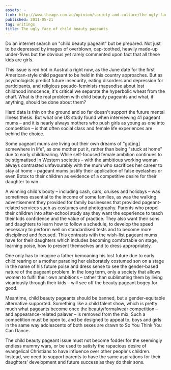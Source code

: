 ```yaml
---
assets: ~
link: http://www.theage.com.au/opinion/society-and-culture/the-ugly-face-of-child-beauty-pageants-20110521-1exnb.html
published: 2011-05-21
tag: writings
title: The ugly face of child beauty pageants
---
```

Do an internet search on "child beauty pageant" but be prepared. Not just to be depressed by images of overblown, cap-toothed, heavily made-up under-fives but the obvious yet rarely commented upon fact that all these kids are girls.

This issue is red hot in Australia right now, as the June date for the first American-style child pageant to be held in this country approaches. But as psychologists predict future insecurity, eating disorders and depression for participants, and religious pseudo-feminists rhapsodise about lost childhood innocence, it's critical we separate the hyperbolic wheat from the chaff. What is the real problem with child beauty pageants and what, if anything, should be done about them?

Hard data is thin on the ground and so far doesn't support the future mental illness thesis. But what one US study found when interviewing 41 pageant mums – and it is nearly always mothers who push girls as young as one into competition – is that often social class and female life experiences are behind the choice.

Some pageant mums are living out their own dreams of "go[ing] somewhere in life", as one mother put it, rather than being "stuck at home" due to early childbearing. While self-focused female ambition continues to be stigmatised in Western societies – with the ambitious working woman always contrasted unfavourably with the mum who sacrifices her career to stay at home – pageant mums justify their application of false eyelashes or even Botox to their children as evidence of a competitive desire for their daughter to win.

A winning child's booty – including cash, cars, cruises and holidays – was sometimes essential to the income of some families, as was the walking advertisement they provided for family businesses that provided pageant-related services such as costumes and photography.
Parents who propel their children into after-school study say they want the experience to teach their kids confidence and the value of practice. They also want their sons and daughters to learn how to follow a schedule, to develop the speed necessary to perform well on standardised tests and to become more disciplined and focused. This contrasts with the wish-list pageant mums have for their daughters which includes becoming comfortable on stage, learning poise, how to present themselves and to dress appropriately.

One only has to imagine a father bemoaning his lost future due to early child rearing or a mother parading her elaborately costumed son on a stage in the name of his future poise and dress sense to see the gender-based nature of the pageant problem. In the long term, only a society that allows women to fulfil their own ambitions – rather than sublimating them by living vicariously through their kids – will see off the beauty pageant bogey for good.

Meantime, child beauty pageants should be banned, but a gender-equitable alternative supported. Something like a child talent show, which is pretty much what pageants become once the beauty/formalwear competition – and appearance-related palaver – is removed from the mix. Such a competition must be open to, and be designed to appeal to, boys and girls in the same way adolescents of both sexes are drawn to So You Think You Can Dance.

The child beauty pageant issue must not become fodder for the seemingly endless mummy wars, or be used to satisfy the rapacious desire of evangelical Christians to have influence over other people's children. Instead, we need to support parents to have the same aspirations for their daughters' development and future success as they do their sons.